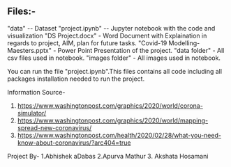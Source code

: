 ## Files:-
"data" -- Dataset
"project.ipynb" -- Jupyter notebook with the code and visualization
"DS Project.docx" - Word Document with Explaination in regards to project, AIM, plan for future tasks.
"Covid-19 Modelling- Maesters.pptx" - Power Point Presentation of the project.
"data folder" - All csv files used in notebook.
"images folder" - All images used in notebook.

You can run the file "project.ipynb".This files contains all code including all packages installation needed to run the project. 

Information Source- 
1. https://www.washingtonpost.com/graphics/2020/world/corona-simulator/
2. https://www.washingtonpost.com/graphics/2020/world/mapping-spread-new-coronavirus/
3. https://www.washingtonpost.com/health/2020/02/28/what-you-need-know-about-coronavirus/?arc404=true


Project By- 
1.Abhishek aDabas
2.Apurva Mathur
3. Akshata Hosamani